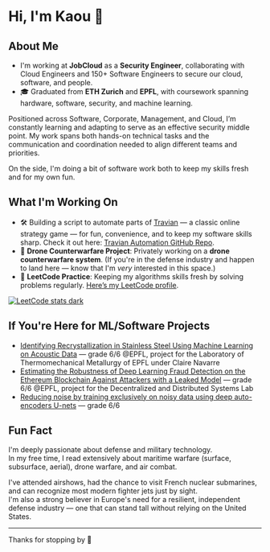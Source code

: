 # Hi, I'm Kaou 👋

## About Me
- I'm working at **JobCloud** as a **Security Engineer**, collaborating with Cloud Engineers and 150+ Software Engineers to secure our cloud, software, and people.
- 🎓 Graduated from **ETH Zurich** and **EPFL**, with coursework spanning hardware, software, security, and machine learning.

Positioned across Software, Corporate, Management, and Cloud, I’m constantly learning and adapting to serve as an effective security middle point. My work spans both hands-on technical tasks and the communication and coordination needed to align different teams and priorities.

On the side, I'm doing a bit of software work both to keep my skills fresh and for my own fun. 
## What I'm Working On

- 🛠️ Building a script to automate parts of [Travian](https://www.travian.com) — a classic online strategy game — for fun, convenience, and to keep my software skills sharp. Check it out here: [Travian Automation GitHub Repo](https://github.com/kaoutamine/travian_legends_bots).
- 🚁 **Drone Counterwarfare Project**: Privately working on a **drone counterwarfare system**. (If you're in the defense industry and happen to land here — know that I'm *very* interested in this space.)
- 🧠 **LeetCode Practice**: Keeping my algorithms skills fresh by solving problems regularly. [Here’s my LeetCode profile](https://leetcode.com/user1238lu/).

[![LeetCode stats dark](https://leetcode-badge-sage.vercel.app/badge/user1238lu?theme=dark&bgColor=282828)](https://leetcode.com/user1238lu/)

## If You're Here for ML/Software Projects

- [Identifying Recrystallization in Stainless Steel Using Machine Learning on Acoustic Data](https://www.overleaf.com/read/qfvnxcgwnnpd#ad813c) — grade 6/6 @EPFL, project for the Laboratory of Thermomechanical Metallurgy of EPFL under Claire Navarre
- [Estimating the Robustness of Deep Learning Fraud Detection on the Ethereum Blockchain Against Attackers with a Leaked Model](https://www.overleaf.com/read/mbxvnznrmbhv#c37320) — grade 6/6 @EPFL, project for the Decentralized and Distributed Systems Lab
- [Reducing noise by training exclusively on noisy data using deep auto-encoders U-nets](https://www.overleaf.com/project/6276868dfe09ce388dcf89d6) — grade 6/6

## Fun Fact

I'm deeply passionate about defense and military technology.  
In my free time, I read extensively about maritime warfare (surface, subsurface, aerial), drone warfare, and air combat.

I've attended airshows, had the chance to visit French nuclear submarines, and can recognize most modern fighter jets just by sight.  
I'm also a strong believer in Europe's need for a resilient, independent defense industry — one that can stand tall without relying on the United States.

---

Thanks for stopping by 👋
